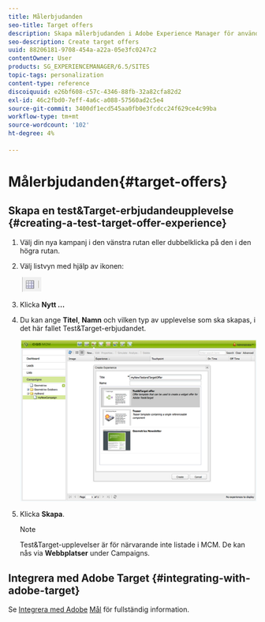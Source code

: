 ```yaml
---
title: Målerbjudanden
seo-title: Target offers
description: Skapa målerbjudanden i Adobe Experience Manager för användning i Adobe Target.
seo-description: Create target offers
uuid: 88206181-9708-454a-a22a-05e3fc0247c2
contentOwner: User
products: SG_EXPERIENCEMANAGER/6.5/SITES
topic-tags: personalization
content-type: reference
discoiquuid: e26bf608-c57c-4346-88fb-32a82cfa82d2
exl-id: 46c2fbd0-7eff-4a6c-a088-57560ad2c5e4
source-git-commit: 3400df1ecd545aa0fb0e3fcdcc24f629ce4c99ba
workflow-type: tm+mt
source-wordcount: '102'
ht-degree: 4%

---
```


# Målerbjudanden{#target-offers}

## Skapa en test&amp;Target-erbjudandeupplevelse {#creating-a-test-target-offer-experience}

1. Välj din nya kampanj i den vänstra rutan eller dubbelklicka på den i den högra rutan.
1. Välj listvyn med hjälp av ikonen:

   ![Listvy](do-not-localize/chlimage_1-11.png)

1. Klicka **Nytt ...**
1. Du kan ange **Titel**, **Namn** och vilken typ av upplevelse som ska skapas, i det här fallet Test&amp;Target-erbjudandet.

   ![chlimage_1-139](assets/chlimage_1-139.png)

1. Klicka **Skapa**.

   >[!NOTE]
   >
   >Test&amp;Target-upplevelser är för närvarande inte listade i MCM. De kan nås via **Webbplatser** under Campaigns.

## Integrera med Adobe Target {#integrating-with-adobe-target}

Se [Integrera med Adobe](/help/sites-administering/target.md) [Mål](/help/sites-administering/target.md) för fullständig information.
